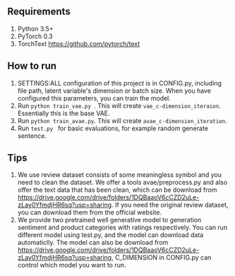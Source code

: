 ## Requirements
1. Python 3.5+
2. PyTorch 0.3
3. TorchText <https://github.com/pytorch/text>

## How to run
1. SETTINGS:ALL configuration of this project is in CONFIG.py, including file path, latent variable's dimension or batch size.
When you have configured this parameters, you can train the model.
2. Run `python train_vae.py `. This will create `vae_c-dimension_iteraion`. Essentially this is the base VAE.
3. Run `python train_avae.py`. This will create `avae_c-dimension_iteration`. 
4. Run `test.py ` for basic evaluations, for example random generate sentence.

## Tips
1. We use review dataset consists of some meaningless symbol and you need to clean the dataset. We offer a tools avae/preprocess.py and also offer the text data that has been clean, which can be download from <https://drive.google.com/drive/folders/1DQBaaoV6cCZD2uLe-zLay0YfmdjHR6sq?usp=sharing>. If you need the original review dataset, you can download them from the official website.
2. We provide two pretrained well generative model to generation sentiment and product categories with ratings respectively. You can run different model using test.py, and the model can download data automaticlly. The model can also be download from <https://drive.google.com/drive/folders/1DQBaaoV6cCZD2uLe-zLay0YfmdjHR6sq?usp=sharing>, C_DIMENSION in CONFIG.py can control which model you want to run.